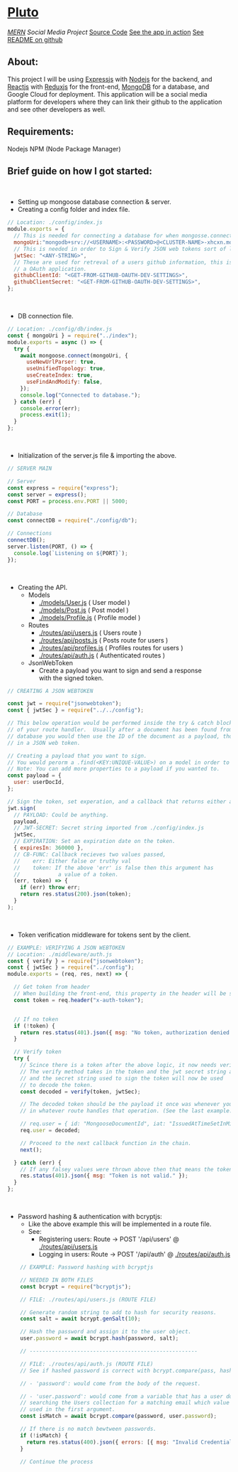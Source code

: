 
# [Pluto](https://github.com/DariusRain/Pluto)
_[MERN](https://www.geeksforgeeks.org/mern-stack/) Social Media Project_
[Source Code](https://github.com/DariusRain/Pluto/tree/master)
[See the app in action](http://pluto-285916.appspot.com)
[See README on github](https://github.com/DariusRain/Pluto/tree/master)

## About:
This project I will be using [Expressjs](https://expressjs.com/) with [Nodejs](https://nodejs.org/en/) for the backend, and [Reactjs](https://reactjs.org/) with [Reduxjs](https://redux.js.org/) for the front-end, [MongoDB](https://www.mongodb.com/try/download/community) for a database, and Google Cloud for deployment. This application will be a social media platform for developers where they can link their github to the application and see other developers as well.

## Requirements:
Nodejs
NPM (Node Package Manager)

## Brief guide on how I got started:
&nbsp;
&nbsp;
- Setting up mongoose database connection & server.
 - Creating a config folder and index file.
```javascript
// Location: ./config/index.js
module.exports = {
  // This is needed for connecting a database for when mongosse.connect() needs to use it & apply a connection.
  mongoUri:"mongodb+srv://<USERNAME>:<PASSWORD>@<CLUSTER-NAME>-xhcxn.mongodb.net/<APP-NAME>?retryWrites=true",
  // This is needed in order to Sign & Verify JSON web tokens sort of like a password but more like a private key.
  jwtSec: "<ANY-STRING>",
  // These are used for retreval of a users github information, this is obtained by going to your Github and creating
  // a OAuth application.
  githubClientId: "<GET-FROM-GITHUB-OAUTH-DEV-SETTINGS>",
  githubClientSecret: "<GET-FROM-GITHUB-OAUTH-DEV-SETTINGS>",
};
```
&nbsp;
&nbsp;
- DB connection file.

```javascript
// Location: ./config/db/index.js
const { mongoUri } = require("../index");
module.exports = async () => {
  try {
    await mongoose.connect(mongoUri, {
      useNewUrlParser: true,
      useUnifiedTopology: true,
      useCreateIndex: true,
      useFindAndModify: false,
    });
    console.log("Connected to database.");
  } catch (err) {
    console.error(err);
    process.exit(1);
  }
};
```
&nbsp;
&nbsp;
- Initialization of the server.js file & importing the above.

```javascript
// SERVER MAIN

// Server
const express = require("express");
const server = express();
const PORT = process.env.PORT || 5000;

// Database
const connectDB = require("./config/db");

// Connections
connectDB();
server.listen(PORT, () => {
  console.log(`Listening on ${PORT}`);
});
```
&nbsp;
&nbsp;

- Creating the API.
  - Models
    - [./models/User.js](https://github.com/DariusRain/Pluto/blob/master/models/User.js) ( User model )
    - [./models/Post.js](https://github.com/DariusRain/Pluto/blob/master/models/Post.js) ( Post model )
    - [./models/Profile.js](https://github.com/DariusRain/Pluto/blob/master/models/Profile.js) ( Profile model )
  - Routes
    - [./routes/api/users.js](https://github.com/DariusRain/Pluto/blob/master/routes/api/users.js) ( Users route )
    - [./routes/api/posts.js](https://github.com/DariusRain/Pluto/blob/master/routes/api/posts.js) ( Posts route for users )
    - [./routes/api/profiles.js](https://github.com/DariusRain/Pluto/blob/master/routes/api/profiles.js) ( Profiles routes for users )
    - [./routes/api/auth.js](https://github.com/DariusRain/Pluto/blob/master/routes/api/auth.js) ( Authenticated routes )
  - JsonWebToken
    - Create a payload you want to sign and send a response <br />
      with the signed token.

```javascript
// CREATING A JSON WEBTOKEN

const jwt = require("jsonwebtoken");
const { jwtSec } = require("../../config");

// This below operation would be performed inside the try & catch block
// of your route handler.  Usually after a document has been found from the
// database you would then use the ID of the document as a payload, though you can store more
// in a JSON web token.

// Creating a payload that you want to sign.
// You would perorm a .find(<KEY:UNIQUE-VALUE>) on a model in order to get 'userDocId'.
// Note: You can add more properties to a payload if you wanted to.
const payload = {
  user: userDocId,
};

// Sign the token, set experation, and a callback that returns either an error or the token.
jwt.sign(
  // PAYLOAD: Could be anything.
  payload,
  // JWT-SECRET: Secret string imported from ./config/index.js
  jwtSec,
  // EXPIRATION: Set an expiration date on the token.
  { expiresIn: 360000 },
  // CB-FUNC: Callback recieves two values passed,
  //    err: Either false or truthy val
  //    token: If the above 'err' is false then this argument has
  //            a value of a token.
  (err, token) => {
    if (err) throw err;
    return res.status(200).json(token);
  }
);
```
&nbsp;
&nbsp;
- Token verification middleware for tokens sent by the client.

```javascript
// EXAMPLE: VERIFYING A JSON WEBTOKEN
// Location: ./middleware/auth.js
const { verify } = require("jsonwebtoken");
const { jwtSec } = require("../config");
module.exports = (req, res, next) => {

  // Get token from header
  // When building the front-end, this property in the header will be set using axios.
  const token = req.header("x-auth-token");


  // If no token
  if (!token) {
    return res.status(401).json({ msg: "No token, authorization denied." });
  }

  // Verify token
  try {
    // Scince there is a token after the above logic, it now needs verified.
    // The verify method takes in the token and the jwt secret string as arguemnts.
    // and the secret string used to sign the token will now be used
    // to decode the token.
    const decoded = verify(token, jwtSec);

    // The decoded token should be the payload it once was whenever you signed the token
    // in whatever route handles that operation. (See the last example.)

    // req.user = { id: "MongooseDocumentId", iat: "IssuedAtTimeSetInMiliseconds." }
    req.user = decoded;

    // Proceed to the next callback function in the chain.
    next();

  } catch (err) {
    // If any falsey values were thrown above then that means the token was not valid.
    res.status(401).json({ msg: "Token is not valid." });
  }
};
```
&nbsp;
&nbsp;
- Password hashing & authentication with bcryptjs:
    - Like the above example this will be implemented in a route file.
    - See:
        - Registering users: Route -> POST '/api/users' @ [./routes/api/users.js](https://github.com/DariusRain/Pluto/blob/master/routes/api/users.js)
        - Logging in users: Route -> POST '/api/auth' @ [./routes/api/auth.js](https://github.com/DariusRain/Pluto/blob/master/routes/api/auth.js)

```javascript
    // EXAMPLE: Password hashing with bcryptjs

    // NEEDED IN BOTH FILES
    const bcrypt = require("bcryptjs");

    // FILE: ./routes/api/users.js (ROUTE FILE)

    // Generate random string to add to hash for security reasons.
    const salt = await bcrypt.genSalt(10);

    // Hash the password and assign it to the user object.
    user.password = await bcrypt.hash(password, salt);

    // -----------------------------------------------------

    // FILE: ./routes/api/auth.js (ROUTE FILE)
    // See if hashed password is correct with bcrypt.compare(pass, hashedPass)

    // - 'password': would come from the body of the request.

    // - 'user.password': would come from a variable that has a user document as the value after
    // searching the Users collection for a matching email which value is from body of the request along with the password
    // used in the first argument.
    const isMatch = await bcrypt.compare(password, user.password);

    // If there is no match bewtween passwords.
    if (!isMatch) {
      return res.status(400).json({ errors: [{ msg: "Invalid Credentials" }] });
    }

    // Continue the process
```
&nbsp;
&nbsp;
